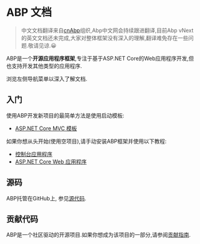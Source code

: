 ﻿# ABP 文档

> 中文文档翻译来自[cnAbp](https://github.com/cnabp)组织,Abp中文网会持续跟进翻译,目前Abp vNext的英文文档还未完成,大家对整体框架没有深入的理解,翻译难免存在一些问题.敬请见谅.😀

ABP是一个**开源应用程序框架**,专注于基于ASP.NET Core的Web应用程序开发,但也支持开发其他类型的应用程序.

浏览左侧导航菜单以深入了解文档.

## 入门

使用ABP开发新项目的最简单方法是使用启动模板:

* [ASP.NET Core MVC 模板](Getting-Started-AspNetCore-MVC-Template.md)

如果你想从头开始(使用空项目),请手动安装ABP框架并使用以下教程:

* [控制台应用程序](Getting-Started-Console-Application.md)
* [ASP.NET Core Web 应用程序](Getting-Started-AspNetCore-Application.md)

## 源码

ABP托管在GitHub上, 参见[源代码](https://github.com/abpframework/abp).

## 贡献代码

ABP是一个社区驱动的开源项目.如果你想成为该项目的一部分,请参阅[贡献指南](Contribution/Index.md).
